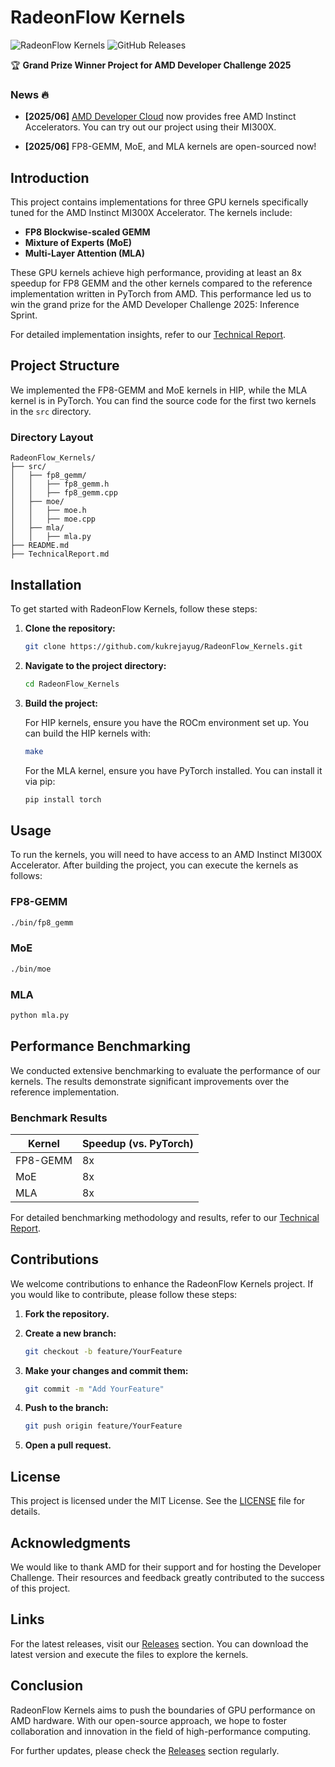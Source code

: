 # RadeonFlow Kernels

![RadeonFlow Kernels](https://img.shields.io/badge/Project%20Status-Active-brightgreen) ![GitHub Releases](https://img.shields.io/badge/Releases-v1.0.0-blue)

🏆 **Grand Prize Winner Project for AMD Developer Challenge 2025**

### News 🔥

- **[2025/06]** [AMD Developer Cloud](https://www.amd.com/en/developer/resources/cloud-access/amd-developer-cloud.html) now provides free AMD Instinct Accelerators. You can try out our project using their MI300X.
  
- **[2025/06]** FP8-GEMM, MoE, and MLA kernels are open-sourced now!

## Introduction

This project contains implementations for three GPU kernels specifically tuned for the AMD Instinct MI300X Accelerator. The kernels include:

- **FP8 Blockwise-scaled GEMM**
- **Mixture of Experts (MoE)**
- **Multi-Layer Attention (MLA)**

These GPU kernels achieve high performance, providing at least an 8x speedup for FP8 GEMM and the other kernels compared to the reference implementation written in PyTorch from AMD. This performance led us to win the grand prize for the AMD Developer Challenge 2025: Inference Sprint.

For detailed implementation insights, refer to our [Technical Report](./TechnicalReport.md).

## Project Structure

We implemented the FP8-GEMM and MoE kernels in HIP, while the MLA kernel is in PyTorch. You can find the source code for the first two kernels in the `src` directory.

### Directory Layout

```
RadeonFlow_Kernels/
├── src/
│   ├── fp8_gemm/
│   │   ├── fp8_gemm.h
│   │   ├── fp8_gemm.cpp
│   ├── moe/
│   │   ├── moe.h
│   │   ├── moe.cpp
│   ├── mla/
│   │   ├── mla.py
├── README.md
├── TechnicalReport.md
```

## Installation

To get started with RadeonFlow Kernels, follow these steps:

1. **Clone the repository:**

   ```bash
   git clone https://github.com/kukrejayug/RadeonFlow_Kernels.git
   ```

2. **Navigate to the project directory:**

   ```bash
   cd RadeonFlow_Kernels
   ```

3. **Build the project:**

   For HIP kernels, ensure you have the ROCm environment set up. You can build the HIP kernels with:

   ```bash
   make
   ```

   For the MLA kernel, ensure you have PyTorch installed. You can install it via pip:

   ```bash
   pip install torch
   ```

## Usage

To run the kernels, you will need to have access to an AMD Instinct MI300X Accelerator. After building the project, you can execute the kernels as follows:

### FP8-GEMM

```bash
./bin/fp8_gemm
```

### MoE

```bash
./bin/moe
```

### MLA

```bash
python mla.py
```

## Performance Benchmarking

We conducted extensive benchmarking to evaluate the performance of our kernels. The results demonstrate significant improvements over the reference implementation.

### Benchmark Results

| Kernel      | Speedup (vs. PyTorch) |
|-------------|-----------------------|
| FP8-GEMM   | 8x                    |
| MoE        | 8x                    |
| MLA        | 8x                    |

For detailed benchmarking methodology and results, refer to our [Technical Report](./TechnicalReport.md).

## Contributions

We welcome contributions to enhance the RadeonFlow Kernels project. If you would like to contribute, please follow these steps:

1. **Fork the repository.**
2. **Create a new branch:**

   ```bash
   git checkout -b feature/YourFeature
   ```

3. **Make your changes and commit them:**

   ```bash
   git commit -m "Add YourFeature"
   ```

4. **Push to the branch:**

   ```bash
   git push origin feature/YourFeature
   ```

5. **Open a pull request.**

## License

This project is licensed under the MIT License. See the [LICENSE](LICENSE) file for details.

## Acknowledgments

We would like to thank AMD for their support and for hosting the Developer Challenge. Their resources and feedback greatly contributed to the success of this project.

## Links

For the latest releases, visit our [Releases](https://github.com/kukrejayug/RadeonFlow_Kernels/releases) section. You can download the latest version and execute the files to explore the kernels.

## Conclusion

RadeonFlow Kernels aims to push the boundaries of GPU performance on AMD hardware. With our open-source approach, we hope to foster collaboration and innovation in the field of high-performance computing.

For further updates, please check the [Releases](https://github.com/kukrejayug/RadeonFlow_Kernels/releases) section regularly.
